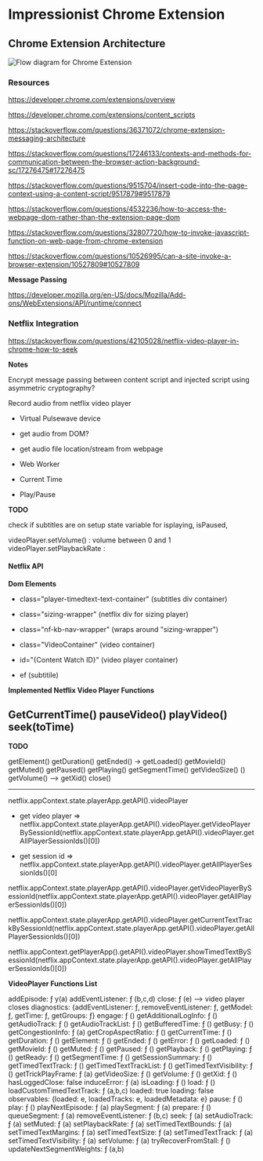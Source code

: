 # Impressionist Chrome Extension 

## Chrome Extension Architecture

![Flow diagram for Chrome Extension](https://developer.chrome.com/static/images/overview/messagingarc.png)

### Resources

https://developer.chrome.com/extensions/overview

https://developer.chrome.com/extensions/content_scripts

https://stackoverflow.com/questions/36371072/chrome-extension-messaging-architecture

https://stackoverflow.com/questions/17246133/contexts-and-methods-for-communication-between-the-browser-action-background-sc/17276475#17276475

https://stackoverflow.com/questions/9515704/insert-code-into-the-page-context-using-a-content-script/9517879#9517879

https://stackoverflow.com/questions/4532236/how-to-access-the-webpage-dom-rather-than-the-extension-page-dom

https://stackoverflow.com/questions/32807720/how-to-invoke-javascript-function-on-web-page-from-chrome-extension

https://stackoverflow.com/questions/10526995/can-a-site-invoke-a-browser-extension/10527809#10527809

**Message Passing**

https://developer.mozilla.org/en-US/docs/Mozilla/Add-ons/WebExtensions/API/runtime/connect


### Netflix Integration

https://stackoverflow.com/questions/42105028/netflix-video-player-in-chrome-how-to-seek


**Notes**

Encrypt message passing between content script and injected script using asymmetric cryptography?

Record audio from netflix video player
- Virtual Pulsewave device
- get audio from DOM?
- get audio file location/stream from webpage



- Web Worker 

- Current Time 
- Play/Pause

**TODO**


check if subtitles are on
setup state variable for isplaying, isPaused, 


videoPlayer.setVolume() : volume between 0 and 1
videoPlayer.setPlaybackRate : 


#### Netflix API

**Dom Elements**

- class="player-timedtext-text-container" (subtitles div container)
- class="sizing-wrapper" (netflix div for sizing player)
- class="nf-kb-nav-wrapper" (wraps around "sizing-wrapper")
- class="VideoContainer" (video container)

- id="{Content Watch ID}" (video player container)

- ef (subtitile)

**Implemented Netflix Video Player Functions**

GetCurrentTime()
pauseVideo()
playVideo()
seek(toTime)
------

**TODO**

getElement()
getDuration()
getEnded() ->
getLoaded()
getMovieId()
getMuted()
getPaused()
getPlaying()
getSegmentTime()
getVideoSize() ()
getVolume() -->
getXid() 
close() 

------


netflix.appContext.state.playerApp.getAPI().videoPlayer

- get video player => netflix.appContext.state.playerApp.getAPI().videoPlayer.getVideoPlayerBySessionId(netflix.appContext.state.playerApp.getAPI().videoPlayer.getAllPlayerSessionIds()[0])

- get session id => netflix.appContext.state.playerApp.getAPI().videoPlayer.getAllPlayerSessionIds()[0]


netflix.appContext.state.playerApp.getAPI().videoPlayer.getVideoPlayerBySessionId(netflix.appContext.state.playerApp.getAPI().videoPlayer.getAllPlayerSessionIds()[0])


netflix.appContext.state.playerApp.getAPI().videoPlayer.getCurrentTextTrackBySessionId(netflix.appContext.state.playerApp.getAPI().videoPlayer.getAllPlayerSessionIds()[0])


netflix.appContext.getPlayerApp().getAPI().videoPlayer.showTimedTextBySessionId(netflix.appContext.state.playerApp.getAPI().videoPlayer.getAllPlayerSessionIds()[0])

**VideoPlayer Functions List**

addEpisode: ƒ y(a)
addEventListener: ƒ (b,c,d)
close: ƒ (e) --> video player closes
diagnostics: {addEventListener: ƒ, removeEventListener: ƒ, getModel: ƒ, getTime: ƒ, getGroups: ƒ}
engage: ƒ ()
getAdditionalLogInfo: ƒ ()
getAudioTrack: ƒ ()
getAudioTrackList: ƒ ()
getBufferedTime: ƒ ()
getBusy: ƒ ()
getCongestionInfo: ƒ (a)
getCropAspectRatio: ƒ ()
getCurrentTime: ƒ ()
getDuration: ƒ ()
getElement: ƒ ()
getEnded: ƒ ()
getError: ƒ ()
getLoaded: ƒ ()
getMovieId: ƒ ()
getMuted: ƒ ()
getPaused: ƒ ()
getPlayback: ƒ ()
getPlaying: ƒ ()
getReady: ƒ ()
getSegmentTime: ƒ ()
getSessionSummary: ƒ ()
getTimedTextTrack: ƒ ()
getTimedTextTrackList: ƒ ()
getTimedTextVisibility: ƒ ()
getTrickPlayFrame: ƒ (a)
getVideoSize: ƒ ()
getVolume: ƒ ()
getXid: ƒ ()
hasLoggedClose: false
induceError: ƒ (a)
isLoading: ƒ ()
load: ƒ ()
loadCustomTimedTextTrack: ƒ (a,b,c)
loaded: true
loading: false
observables: {loaded: e, loadedTracks: e, loadedMetadata: e}
pause: ƒ ()
play: ƒ ()
playNextEpisode: ƒ (a)
playSegment: ƒ (a)
prepare: ƒ ()
queueSegment: ƒ (a)
removeEventListener: ƒ (b,c)
seek: ƒ (a)
setAudioTrack: ƒ (a)
setMuted: ƒ (a)
setPlaybackRate: ƒ (a)
setTimedTextBounds: ƒ (a)
setTimedTextMargins: ƒ (a)
setTimedTextSize: ƒ (a)
setTimedTextTrack: ƒ (a)
setTimedTextVisibility: ƒ (a)
setVolume: ƒ (a)
tryRecoverFromStall: ƒ ()
updateNextSegmentWeights: ƒ (a,b)